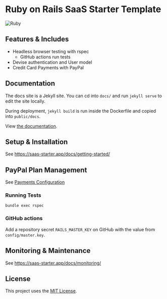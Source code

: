 # Ruby on Rails SaaS Starter Template

![Ruby](https://github.com/jshawl/saas-starter/actions/workflows/ruby.yml/badge.svg)

## Features & Includes

- Headless browser testing with rspec
  - GitHub actions run tests
- Devise authentication and User model
- Credit Card Payments with PayPal

## Documentation

The docs site is a Jekyll site. You can cd into `docs/` and run `jekyll serve` to edit the site locally.

During deployment, `jekyll build` is run inside the Dockerfile and copied into `public/docs`.

View [the documentation](https://saas-starter.app/docs/).

## Setup & Installation

See <https://saas-starter.app/docs/getting-started/>

## PayPal Plan Management

See [Payments Configuration](https://saas-starter.app/docs/payments/)

### Running Tests

```
bundle exec rspec
```

### GitHub actions

Add a repository secret `RAILS_MASTER_KEY` on GitHub with the value from `config/master.key`.

## Monitoring & Maintenance

See <https://saas-starter.app/docs/monitoring/>

## License

This project uses the [MIT License](https://opensource.org/license/mit/).
